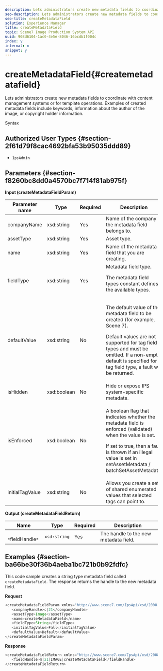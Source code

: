 ```yaml
---
description: Lets administrators create new metadata fields to coordinate with content management systems or for template operations. Examples of created metadata fields include keywords, information about the author of the image, or copyright holder information.
seo-description: Lets administrators create new metadata fields to coordinate with content management systems or for template operations. Examples of created metadata fields include keywords, information about the author of the image, or copyright holder information.
seo-title: createMetadataField
solution: Experience Manager
title: createMetadataField
topic: Scene7 Image Production System API
uuid: 908d6104-1ac0-4e5e-8046-16bcdb1f004c
index: y
internal: n
snippet: y
---
```


# createMetadataField{#createmetadatafield}

Lets administrators create new metadata fields to coordinate with content management systems or for template operations. Examples of created metadata fields include keywords, information about the author of the image, or copyright holder information.

 Syntax 

## Authorized User Types {#section-2f61d79f8cac4692bfa53b95035ddd89}

* `IpsAdmin`

## Parameters {#section-f8260bc8dd0a4570bc7f714f81ab975f}

**Input (createMetadataFieldParam)** 

<table id="table_E5B249BBED3B4D2F9CEE2CCF27472D1B"> 
 <thead> 
  <tr> 
   <th colname="col1" class="entry"> Parameter name </th> 
   <th colname="col2" class="entry"> Type </th> 
   <th colname="col3" class="entry"> Required </th> 
   <th colname="col4" class="entry"> Description </th> 
  </tr> 
 </thead>
 <tbody> 
  <tr> 
   <td colname="col1"> <span class="codeph"> <span class="varname"> companyName</span> </span> </td> 
   <td colname="col2"> <span class="codeph"> xsd:string</span> </td> 
   <td colname="col3"> Yes </td> 
   <td colname="col4"> Name of the company the metadata field belongs to. </td> 
  </tr> 
  <tr> 
   <td colname="col1"> <span class="codeph"> <span class="varname"> assetType</span> </span> </td> 
   <td colname="col2"> <span class="codeph"> xsd:string</span> </td> 
   <td colname="col3"> Yes </td> 
   <td colname="col4"> Asset type. </td> 
  </tr> 
  <tr> 
   <td colname="col1"> <span class="codeph"> <span class="varname"> name</span> </span> </td> 
   <td colname="col2"> <span class="codeph"> xsd:string</span> </td> 
   <td colname="col3"> Yes </td> 
   <td colname="col4"> Name of the metadata field that you are creating. </td> 
  </tr> 
  <tr> 
   <td colname="col1"> <span class="codeph"> <span class="varname"> fieldType</span> </span> </td> 
   <td colname="col2"> <span class="codeph"> xsd:string</span> </td> 
   <td colname="col3"> Yes </td> 
   <td colname="col4">Metadata field type. <p>The metadata field types constant defines the available types. </p> </td> 
  </tr> 
  <tr> 
   <td colname="col1"> <span class="codeph"> <span class="varname"> defaultValue</span> </span> </td> 
   <td colname="col2"> <span class="codeph"> xsd:string</span> </td> 
   <td colname="col3"> No </td> 
   <td colname="col4"> <p>The default value of the metadata field to be created (for example, <span class="codeph"> Scene 7</span>). </p> <p>Default values are not supported for tag field types and must be omitted. If a non-empty default is specified for a tag field type, a fault will be returned. </p> </td> 
  </tr> 
  <tr> 
   <td colname="col1"> <span class="codeph"> <span class="varname"> isHidden</span> </span> </td> 
   <td colname="col2"> <span class="codeph"> xsd:boolean</span> </td> 
   <td colname="col3"> No </td> 
   <td colname="col4"> Hide or expose IPS system-specific metadata. </td> 
  </tr> 
  <tr> 
   <td colname="col1"><span class="codeph"><span class="varname"> isEnforced</span></span> </td> 
   <td colname="col2"><span class="codeph"> xsd:boolean</span> </td> 
   <td colname="col3"> <p>No </p> </td> 
   <td colname="col4"> <p>A boolean flag that indicates whether the metadata field is enforced (validated) when the value is set. </p> <p>If set to true, then a fault is thrown if an illegal value is set in <span class="codeph"> setAssetMetadata</span> /<span class="codeph"> batchSetAssetMetadata</span>. </p> </td> 
  </tr> 
  <tr> 
   <td colname="col1"> <span class="codeph"> <span class="varname"> initialTagValue</span> </span> </td> 
   <td colname="col2"> <span class="codeph"> xsd:string</span> </td> 
   <td colname="col3"> No </td> 
   <td colname="col4"> Allows you create a set of shared enumerated values that selected tags can point to. </td> 
  </tr> 
 </tbody> 
</table>

**Output (createMetadataFieldReturn)** 

|  Name  | Type  | Required  | Description  |
|---|---|---|---|
|  ` *`fieldHandle`*`  | `xsd:string`  | Yes  | The handle to the new metadata field.  |

## Examples {#section-ba66be30f36b4aeba1bc721b0b92fdfc}

This code sample creates a string type metadata field called `createMetadataField`. The response returns the handle to the new metadata field.

**Request** 

```java
<createMetadataFieldParam xmlns="http://www.scene7.com/IpsApi/xsd/2008-01-15">
   <companyHandle>c|21</companyHandle>
   <assetType>Image</assetType>
   <name>createMetadataField</name>
   <fieldType>String</fieldType>
   <initialTagValue>Fall</initialTagValue>
   <defaultValue>Default</defaultValue>
</createMetadataFieldParam>
```

**Response** 

```java
<createMetadataFieldReturn xmlns="http://www.scene7.com/IpsApi/xsd/2008-01-15">
   <fieldHandle>m|21|IMAGE|createMetadataField</fieldHandle>
</createMetadataFieldReturn>
```

